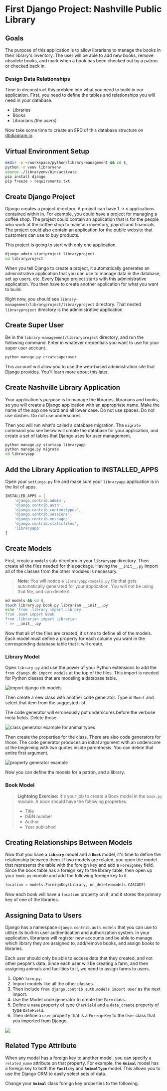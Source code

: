 # First Django Project: Nashville Public Library

## Goals

The purpose of this application is to allow librarians to manage the books in their library's inventory. The user will be able to add new books, remove obsolete books, and mark when a book has been checked out by a patron or checked back in.

### Design Data Relationships

Time to deconstruct this problem into what you need to build in our application. First, you need to define the tables and relationships you will need in your database.

* Libraries
* Books
* Librarians _(the users)_

Now take some time to create an ERD of this database structure on [dbdiagram.io](https://dbdiagram.io).

## Virtual Environment Setup

```sh
mkdir -p ~/workspace/python/library-management && cd $_
python -m venv libraryenv
source ./libraryenv/bin/activate
pip install django
pip freeze > requirements.txt
```

## Create Django Project

Django creates a project directory. A project can have 1 -> _n_ applications contained within in. For example, you could have a project for managing a coffee shop. The project could contain an application that is for the people who work at the coffee shop to maintain inventory, payroll and financials. The project could also contain an application for the public website that customers can use to buy products.

This project is going to start with only one application.

```sh
django-admin startproject libraryproject
cd libraryproject
```

When you tell Django to create a project, it automatically generates an administrative application that you can use to manage data in the database, set up users, etc. Every Django project starts with this administrative application. You then have to create another application for what you want to build.

Right now, you should see `library-management/libraryproject/libraryproject` directory. That nested `libraryproject` directory is the administrative application.

## Create Super User

Be in the `library-management/libraryproject` directory, and run the following command. Enter in whatever credentials you want to use for your super user account.

```sh
python manage.py createsuperuser
```

This account will allow you to use the web-based administration site that Django provides. You'll learn more about this later.

## Create Nashville Library Application

Your application's purpose is to manage the libraries, librarians and books, so you will create a Django application with an appropriate name. Make the name of the app one word and all lower case. Do not use spaces. Do not use dashes. Do not use underscores.

Then you will run what's called a database migration. The `migrate` command you see below will create the database for your application, and create a set of tables that Django uses for user management.

```sh
python manage.py startapp libraryapp
python manage.py migrate
cd libraryapp
```

## Add the Library Application to INSTALLED_APPS

Open your `settings.py` file and make sure your `libraryapp` application is in the list of apps.

```py
INSTALLED_APPS = [
    'django.contrib.admin',
    'django.contrib.auth',
    'django.contrib.contenttypes',
    'django.contrib.sessions',
    'django.contrib.messages',
    'django.contrib.staticfiles',
    'libraryapp'
]
```

## Create Models

First, create a `models` sub-directory in your `libraryapp` directory. Then create all the files needed for this package. Having the `__init__.py` import all of the classes from the other modules is necessary.

> **Note:** You will notice a `libraryapp/models.py` file that gets automatically generated for your application. You will not be using that file, and can delete it.

```sh
md models && cd $_
touch library.py book.py librarian __init__.py
echo 'from .library import Library
from .book import Book
from .librarian import Librarian
' >> __init__.py
```

Now that all of the files are created, it's time to define all of the models. Each model must define a property for each column you want in the corresponding database table that it will create.

### Library Model

Open `library.py` and use the power of your Python extensions to add the `from django.db import models` at the top of the files. This import is needed for Python classes that are modeling a database table.

![import django db models](./images/model-import-generator.gif)

Then create a new class with another code generator. Type in `Model` and select that item from the suggested list.

The code generator will erroneously put underscores before the verbose meta fields. Delete those.

![class generator example for animal types](./images/class-generator.gif)

Then create the properties for the class. There are also code generators for those. The code generator produces an initial argument with an underscore at the beginning with two quotes inside parenthesis. You can delete that entire first argument.

![property generator example](./images/property-generator.gif)

Now you can define the models for a patron, and a library.

### Book Model

> **Lightning Exercise:** It's your job to create a Book model in the `book.py` module. A book should have the following properties.
>    * Title
>    * ISBN number
>    * Author
>    * Year published

## Creating Relationships Between Models

Now that you have a **`Library`** model and a **`Book`** model, it's time to define the relationship between them. If two models are related, you open the model that represents the table with the foreign key and add a `ForeignKey` field. Since the book table has a foreign key to the library table, then open up your `book.py` module and add the following foreign key to it.

```py
location = models.ForeignKey(Library, on_delete=models.CASCADE)
```

Now each book will have a `location` property on it, and it stores the primary key of one of the libraries.

## Assigning Data to Users

Django has a namespace `django.contrib.auth.models` that you can use to utilize its built-in user authentication and authorization system. In your application, librarians will register new accounts and be able to manage which library they are assigned to, add/remove books, and assign books to libraries.

Each user should only be able to access data that they created, and not other people's data. Since each user will be creating a farm, and then assigning animals and facilities to it, we need to assign farms to users.

1. Open `farm.py`.
1. Import models like all the other classes.
1. Then include `from django.contrib.auth.models import User` as the next import.
1. Use the Model code generator to create the `Farm` class.
1. Define a `name` property of type `CharField` and a `date_create` property of type `DateField`.
1. Then define a `user` property that is a `ForeignKey` to the `User` class that you imported from Django.

![](./images/farm-model.gif)

## Related Type Attribute

When any model has a foreign key to another model, you can specify a `related_name` attribute on that property. For example, the **`Animal`** model has a foreign key to both the **`Facility`** and **`AnimalType`** model. This allows you to use the Django ORM to easily select sets of data.

Change your **`Animal`** class foreign key properties to the following.

```py

```